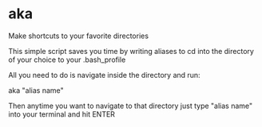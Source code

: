 # aka
Make shortcuts to your favorite directories

This simple script saves you time by writing aliases to cd into 
the directory of your choice to your .bash_profile

All you need to do is navigate inside the directory and run:

aka "alias name"

Then anytime you want to navigate to that directory just type
"alias name" into your terminal and hit ENTER


